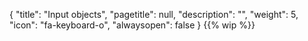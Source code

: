 {
"title": "Input objects",
"pagetitle": null,
"description": "",
"weight": 5,
"icon": "fa-keyboard-o",
"alwaysopen": false
}
{{% wip %}}
